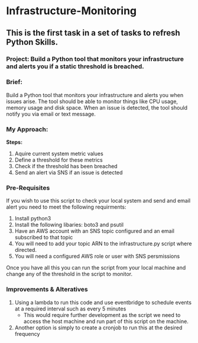 # Infrastructure-Monitoring
## This is the first task in a set of tasks to refresh Python Skills.
### Project: Build a Python tool that monitors your infrastructure and alerts you if a static threshold is breached. 


### Brief:
Build a Python tool that monitors your infrastructure and alerts you when issues arise. The tool should be able to monitor things like CPU usage, memory usage and disk space. When an issue is detected, the tool should notify you via email or text message.

### My Approach:
**Steps:**
1. Aquire current system metric values
2. Define a threshold for these metrics
3. Check if the threshold has been breached
4. Send an alert via SNS if an issue is detected 


### Pre-Requisites
If you wish to use this script to check your local system and send and email alert you need to meet the following requirments:

1. Install python3
2. Install the following libaries: boto3 and psutil
3. Have an AWS account with an SNS topic configured and an email subscribed to that topic 
4. You will need to add your topic ARN to the infrastructure.py script where directed.
5. You will need a configured AWS role or user with SNS persmissions

Once you have all this you can run the script from your local machine and change any of the threshold in the script to monitor. 

### Improvements & Alteratives

1. Using a lambda to run this code and use eventbridge to schedule events at a required interval such as every 5 minutes
    - This would require further development as the script we need to access the host machine and run part of this script on the machine.
2. Another option is simply to create a cronjob to run this at the desired frequency
